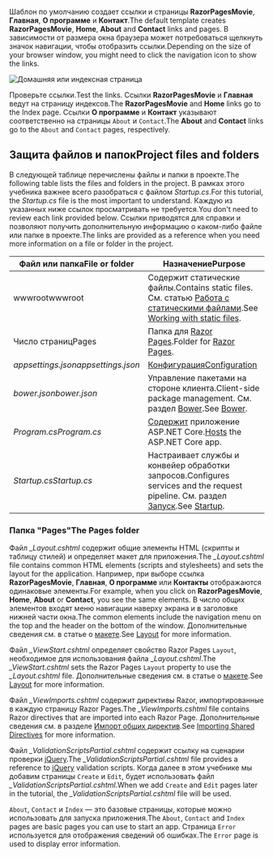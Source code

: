 <span data-ttu-id="cad62-101">Шаблон по умолчанию создает ссылки и страницы **RazorPagesMovie**, **Главная**, **О программе** и **Контакт**.</span><span class="sxs-lookup"><span data-stu-id="cad62-101">The default template creates **RazorPagesMovie**, **Home**, **About** and **Contact** links and pages.</span></span> <span data-ttu-id="cad62-102">В зависимости от размера окна браузера может потребоваться щелкнуть значок навигации, чтобы отобразить ссылки.</span><span class="sxs-lookup"><span data-stu-id="cad62-102">Depending on the size of your browser window, you might need to click the navigation icon to show the links.</span></span>

![Домашняя или индексная страница](../../tutorials/razor-pages/razor-pages-start/_static/home2.png)

<span data-ttu-id="cad62-104">Проверьте ссылки.</span><span class="sxs-lookup"><span data-stu-id="cad62-104">Test the links.</span></span> <span data-ttu-id="cad62-105">Ссылки **RazorPagesMovie** и **Главная** ведут на страницу индексов.</span><span class="sxs-lookup"><span data-stu-id="cad62-105">The **RazorPagesMovie** and **Home** links go to the Index page.</span></span> <span data-ttu-id="cad62-106">Ссылки **О программе** и **Контакт** указывают соответственно на страницы `About` и `Contact`.</span><span class="sxs-lookup"><span data-stu-id="cad62-106">The **About** and **Contact** links go to the `About` and `Contact` pages, respectively.</span></span>

## <a name="project-files-and-folders"></a><span data-ttu-id="cad62-107">Защита файлов и папок</span><span class="sxs-lookup"><span data-stu-id="cad62-107">Project files and folders</span></span>

<span data-ttu-id="cad62-108">В следующей таблице перечислены файлы и папки в проекте.</span><span class="sxs-lookup"><span data-stu-id="cad62-108">The following table lists the files and folders in the project.</span></span> <span data-ttu-id="cad62-109">В рамках этого учебника важнее всего разобраться с файлом *Startup.cs*.</span><span class="sxs-lookup"><span data-stu-id="cad62-109">For this tutorial, the *Startup.cs* file is the most important to understand.</span></span> <span data-ttu-id="cad62-110">Каждую из указанных ниже ссылок просматривать не требуется.</span><span class="sxs-lookup"><span data-stu-id="cad62-110">You don't need to review each link provided below.</span></span> <span data-ttu-id="cad62-111">Ссылки приводятся для справки и позволяют получить дополнительную информацию о каком-либо файле или папке в проекте.</span><span class="sxs-lookup"><span data-stu-id="cad62-111">The links are provided as a reference when you need more information on a file or folder in the project.</span></span>

| <span data-ttu-id="cad62-112">Файл или папка</span><span class="sxs-lookup"><span data-stu-id="cad62-112">File or folder</span></span>              | <span data-ttu-id="cad62-113">Назначение</span><span class="sxs-lookup"><span data-stu-id="cad62-113">Purpose</span></span> |
| ----------------- | ------------ | 
| <span data-ttu-id="cad62-114">wwwroot</span><span class="sxs-lookup"><span data-stu-id="cad62-114">wwwroot</span></span> | <span data-ttu-id="cad62-115">Содержит статические файлы.</span><span class="sxs-lookup"><span data-stu-id="cad62-115">Contains static files.</span></span> <span data-ttu-id="cad62-116">См. статью [Работа с статическими файлами](xref:fundamentals/static-files).</span><span class="sxs-lookup"><span data-stu-id="cad62-116">See [Working with static files](xref:fundamentals/static-files).</span></span> |
| <span data-ttu-id="cad62-117">Число страниц</span><span class="sxs-lookup"><span data-stu-id="cad62-117">Pages</span></span> | <span data-ttu-id="cad62-118">Папка для [Razor Pages](xref:mvc/razor-pages/index).</span><span class="sxs-lookup"><span data-stu-id="cad62-118">Folder for [Razor Pages](xref:mvc/razor-pages/index).</span></span> | 
| <span data-ttu-id="cad62-119">*appsettings.json*</span><span class="sxs-lookup"><span data-stu-id="cad62-119">*appsettings.json*</span></span> | [<span data-ttu-id="cad62-120">Конфигурация</span><span class="sxs-lookup"><span data-stu-id="cad62-120">Configuration</span></span>](xref:fundamentals/configuration) |
| <span data-ttu-id="cad62-121">*bower.json*</span><span class="sxs-lookup"><span data-stu-id="cad62-121">*bower.json*</span></span> | <span data-ttu-id="cad62-122">Управление пакетами на стороне клиента.</span><span class="sxs-lookup"><span data-stu-id="cad62-122">Client-side package management.</span></span> <span data-ttu-id="cad62-123">См. раздел [Bower](xref:client-side/bower).</span><span class="sxs-lookup"><span data-stu-id="cad62-123">See [Bower](xref:client-side/bower).</span></span>|
| <span data-ttu-id="cad62-124">*Program.cs*</span><span class="sxs-lookup"><span data-stu-id="cad62-124">*Program.cs*</span></span> | <span data-ttu-id="cad62-125">[Содержит](xref:fundamentals/hosting) приложение ASP.NET Core.</span><span class="sxs-lookup"><span data-stu-id="cad62-125">[Hosts](xref:fundamentals/hosting) the ASP.NET Core app.</span></span>|
| <span data-ttu-id="cad62-126">*Startup.cs*</span><span class="sxs-lookup"><span data-stu-id="cad62-126">*Startup.cs*</span></span> | <span data-ttu-id="cad62-127">Настраивает службы и конвейер обработки запросов.</span><span class="sxs-lookup"><span data-stu-id="cad62-127">Configures services and the request pipeline.</span></span> <span data-ttu-id="cad62-128">См. раздел [Запуск](xref:fundamentals/startup).</span><span class="sxs-lookup"><span data-stu-id="cad62-128">See [Startup](xref:fundamentals/startup).</span></span>|

### <a name="the-pages-folder"></a><span data-ttu-id="cad62-129">Папка "Pages"</span><span class="sxs-lookup"><span data-stu-id="cad62-129">The Pages folder</span></span>

<span data-ttu-id="cad62-130">Файл *_Layout.cshtml* содержит общие элементы HTML (скрипты и таблицу стилей) и определяет макет для приложения.</span><span class="sxs-lookup"><span data-stu-id="cad62-130">The *_Layout.cshtml* file contains common HTML elements (scripts and stylesheets) and sets the layout for the application.</span></span> <span data-ttu-id="cad62-131">Например, при выборе ссылка **RazorPagesMovie**, **Главная**, **О программе** или **Контакты** отображаются одинаковые элементы.</span><span class="sxs-lookup"><span data-stu-id="cad62-131">For example, when you click on **RazorPagesMovie**, **Home**, **About** or **Contact**, you see the same elements.</span></span> <span data-ttu-id="cad62-132">В число общих элементов входят меню навигации наверху экрана и в заголовке нижней части окна.</span><span class="sxs-lookup"><span data-stu-id="cad62-132">The common elements include the navigation menu on the top and the header on the bottom of the window.</span></span> <span data-ttu-id="cad62-133">Дополнительные сведения см. в статье о [макете](xref:mvc/views/layout).</span><span class="sxs-lookup"><span data-stu-id="cad62-133">See [Layout](xref:mvc/views/layout) for more information.</span></span>

<span data-ttu-id="cad62-134">Файл *_ViewStart.cshtml* определяет свойство Razor Pages `Layout`, необходимое для использования файла *_Layout.cshtml*.</span><span class="sxs-lookup"><span data-stu-id="cad62-134">The *_ViewStart.cshtml* sets the Razor Pages `Layout` property to use the *_Layout.cshtml* file.</span></span> <span data-ttu-id="cad62-135">Дополнительные сведения см. в статье о [макете](xref:mvc/views/layout).</span><span class="sxs-lookup"><span data-stu-id="cad62-135">See [Layout](xref:mvc/views/layout) for more information.</span></span>

<span data-ttu-id="cad62-136">Файл *_ViewImports.cshtml* содержит директивы Razor, импортированные в каждую страницу Razor Pages.</span><span class="sxs-lookup"><span data-stu-id="cad62-136">The *_ViewImports.cshtml* file contains Razor directives that are imported into each Razor Page.</span></span> <span data-ttu-id="cad62-137">Дополнительные сведения см. в разделе [Импорт общих директив](xref:mvc/views/layout#importing-shared-directives).</span><span class="sxs-lookup"><span data-stu-id="cad62-137">See [Importing Shared Directives](xref:mvc/views/layout#importing-shared-directives) for more information.</span></span>

<span data-ttu-id="cad62-138">Файл *_ValidationScriptsPartial.cshtml* содержит ссылку на сценарии проверки [jQuery](https://jquery.com/).</span><span class="sxs-lookup"><span data-stu-id="cad62-138">The *_ValidationScriptsPartial.cshtml* file provides a reference to [jQuery](https://jquery.com/) validation scripts.</span></span> <span data-ttu-id="cad62-139">Когда далее в этом учебнике мы добавим страницы `Create` и `Edit`, будет использовать файл *_ValidationScriptsPartial.cshtml*.</span><span class="sxs-lookup"><span data-stu-id="cad62-139">When we add `Create` and `Edit` pages later in the tutorial, the *_ValidationScriptsPartial.cshtml* file will be used.</span></span>

<span data-ttu-id="cad62-140">`About`, `Contact` и `Index` — это базовые страницы, которые можно использовать для запуска приложения.</span><span class="sxs-lookup"><span data-stu-id="cad62-140">The `About`, `Contact` and `Index` pages are basic pages you can use to start an app.</span></span> <span data-ttu-id="cad62-141">Страница `Error` используется для отображения сведений об ошибках.</span><span class="sxs-lookup"><span data-stu-id="cad62-141">The `Error` page is used to display error information.</span></span>